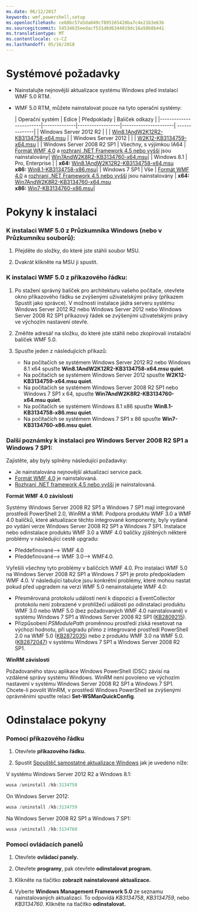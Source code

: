 ```yaml
---
ms.date: 06/12/2017
keywords: wmf,powershell,setup
ms.openlocfilehash: ce68bc57a5da049cf895165420ba7c4e21b3e63b
ms.sourcegitcommit: 54534635eedacf531d8d6344019dc16a50b8b441
ms.translationtype: MT
ms.contentlocale: cs-CZ
ms.lasthandoff: 05/16/2018
---
```

# <a name="system-requirements"></a>Systémové požadavky

- Nainstalujte nejnovější aktualizace systému Windows před instalací WMF 5.0 RTM.
- WMF 5.0 RTM, můžete nainstalovat pouze na tyto operační systémy:

    | Operační systém       | Edice         | Předpoklady        |  Balíček odkazy |
    |------------------------|--------------|------------------|----------------------| --------------|
    | Windows Server 2012 R2 |  |  | [Win8.1AndW2K12R2-KB3134758-x64.msu](http://go.microsoft.com/fwlink/?LinkId=717507) |
    | Windows Server 2012    |  |  | [W2K12-KB3134759-x64.msu](http://go.microsoft.com/fwlink/?LinkId=717506) |
    | Windows Server 2008 R2 SP1 | Všechny, s výjimkou IA64 | [Formát WMF 4.0](http://www.microsoft.com/en-us/download/details.aspx?id=40855) a [rozhraní .NET Framework 4.5 nebo vyšší](https://msdn.microsoft.com/library/5a4x27ek.aspx) jsou nainstalovány| [Win7AndW2K8R2-KB3134760-x64.msu](http://go.microsoft.com/fwlink/?LinkId=717504)|
    | Windows 8.1 | Pro, Enterprise | | **x64:**  [Win8.1AndW2K12R2-KB3134758-x64.msu](http://go.microsoft.com/fwlink/?LinkId=717507) </br> **x86:**  [Win8.1-KB3134758-x86.msu](http://go.microsoft.com/fwlink/?LinkID=717963)|
    | Windows 7 SP1 | Vše | [Formát WMF 4.0](http://www.microsoft.com/en-us/download/details.aspx?id=40855) a [rozhraní .NET Framework 4.5 nebo vyšší](https://msdn.microsoft.com/library/5a4x27ek.aspx) jsou nainstalovány | **x64:**  [Win7AndW2K8R2-KB3134760-x64.msu](http://go.microsoft.com/fwlink/?LinkId=717504)  </br> **x86:**  [Win7-KB3134760-x86.msu](http://go.microsoft.com/fwlink/?LinkID=717962)|

# <a name="installation-instructions"></a>Pokyny k instalaci

### <a name="to-install-wmf-50-from-windows-explorer-or-file-explorer"></a>K instalaci WMF 5.0 z Průzkumníka Windows (nebo v Průzkumníku souborů):

1. Přejděte do složky, do které jste stáhli soubor MSU.

2. Dvakrát klikněte na MSU ji spustit.

### <a name="to-install-wmf-50-from-command-prompt"></a>K instalaci WMF 5.0 z příkazového řádku:

1. Po stažení správný balíček pro architekturu vašeho počítače, otevřete okno příkazového řádku se zvýšenými uživatelskými právy (příkazem Spustit jako správce). V možnosti instalace jádra serveru systému Windows Server 2012 R2 nebo Windows Server 2012 nebo Windows Server 2008 R2 SP1 příkazový řádek se zvýšenými uživatelskými právy ve výchozím nastavení otevře.

2. Změňte adresář na složku, do které jste stáhli nebo zkopírovali instalační balíček WMF 5.0.

3. Spusťte jeden z následujících příkazů:
    - Na počítačích se systémem Windows Server 2012 R2 nebo Windows 8.1 x64 spusťte **Win8.1AndW2K12R2-KB3134758-x64.msu quiet**.
    - Na počítačích se systémem Windows Server 2012 spusťte **W2K12-KB3134759-x64.msu quiet**.
    - Na počítačích se systémem Windows Server 2008 R2 SP1 nebo Windows 7 SP1 x 64, spusťte **Win7AndW2K8R2-KB3134760-x64.msu quiet**.
    - Na počítačích se systémem Windows 8.1 x86 spusťte **Win8.1-KB3134758-x86.msu quiet**.
    - Na počítačích se systémem Windows 7 SP1 x 86 spusťte **Win7-KB3134760-x86.msu quiet**.

### <a name="additional-installation-notes-for-windows-server-2008-r2-sp1-and-windows-7-sp1"></a>Další poznámky k instalaci pro Windows Server 2008 R2 SP1 a Windows 7 SP1:

Zajistěte, aby byly splněny následující požadavky:
- Je nainstalována nejnovější aktualizaci service pack.
- [Formát WMF 4.0](http://www.microsoft.com/en-us/download/details.aspx?id=40855) je nainstalovaná.
- [Rozhraní .NET framework 4.5 nebo vyšší](https://msdn.microsoft.com/library/5a4x27ek.aspx) je nainstalovaná.

**Formát WMF 4.0 závislostí**

Systémy Windows Server 2008 R2 SP1 a Windows 7 SP1 mají integrované prostředí PowerShell 2.0, WinRM a WMI. Podpora produktu WMF 3.0 a WMF 4.0 balíčků, které aktualizace těchto integrované komponenty, byly vydané po vydání verze Windows Server 2008 R2 SP1 a Windows 7 SP1. Instalace nebo odinstalace produktu WMF 3.0 a WMF 4.0 balíčky zjištěných některé problémy v následující cestě upgradu:

- Předdefinované--> WMF 4.0
- Předdefinované--> WMF 3.0--> WMF4.0.

Vyřešili všechny tyto problémy v balíčcích WMF 4.0. Pro instalaci WMF 5.0 na Windows Server 2008 R2 SP1 a Windows 7 SP1 je proto předpokladem WMF 4.0. V následující tabulce jsou konkrétní problémy, které mohou nastat pokud před upgradem na verzi WMF 5.0 nenainstalujete WMF 4.0:

- Přesměrovaná protokolu událostí není k dispozici a EventCollector protokolu není zobrazené v prohlížeči událostí po odinstalaci produktu WMF 3.0 nebo WMF 5.0 (bez požadovaných WMF 4.0 nainstalované) v systému Windows 7 SP1 a Windows Server 2008 R2 SP1 ([KB2809215](https://support.microsoft.com/en-us/kb/2809215)).
- Přizpůsobení *PSModulePath* proměnnou prostředí získá resetovat na výchozí hodnotu, při upgradu přímo z integrované prostředí PowerShell 2.0 na WMF 5.0 ([KB2872035](https://support.microsoft.com/en-us/kb/2872035)) nebo z produktu WMF 3.0 na WMF 5.0. ([KB2872047](https://support.microsoft.com/en-us/kb/2872047)) v systému Windows 7 SP1 a Windows Server 2008 R2 SP1.

**WinRM závislostí**

Požadovaného stavu aplikace Windows PowerShell (DSC) závisí na vzdálené správy systému Windows. WinRM není povoleno ve výchozím nastavení v systému Windows Server 2008 R2 SP1 a Windows 7 SP1. Chcete-li povolit WinRM, v prostředí Windows PowerShell se zvýšenými oprávněními spusťte relaci **Set-WSManQuickConfig**.

# <a name="uninstallation-instructions"></a>Odinstalace pokyny

### <a name="using-command-prompt"></a>Pomocí příkazového řádku

1.  Otevřete **příkazového řádku.**

2.  Spustit [Spouštěč samostatné aktualizace Windows](https://support.microsoft.com/en-us/kb/934307) jak je uvedeno níže:

V systému Windows Server 2012 R2 a Windows 8.1:
```powershell
wusa /uninstall /kb:3134758
```
On Windows Server 2012:
```powershell
wusa /uninstall /kb:3134759
```
Na Windows Server 2008 R2 SP1 a Windows 7 SP1:
```powershell
wusa /uninstall /kb:3134760
```

### <a name="using-control-panel"></a>Pomocí ovládacích panelů

1.  Otevřete **ovládací panely.**

2.  Otevřete **programy**, pak otevřete **odinstalovat program.**

3.  Klikněte na tlačítko **zobrazit nainstalované aktualizace.**

4.  Vyberte **Windows Management Framework 5.0** ze seznamu nainstalovaných aktualizací. To odpovídá *KB3134758*, *KB3134759*, nebo *KB3134760*. Klikněte na tlačítko **odinstalovat.**
